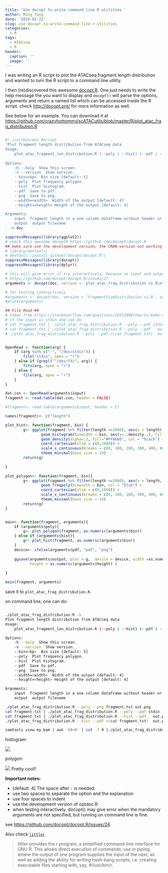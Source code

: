 ```yaml
---
title: 'Use docopt to write command line R utilities '
author: Ming Tang
date: '2019-02-22'
slug: use-docopt-to-write-command-line-r-utilities
categories:
  - R
tags:
  - ATACseq
  - R
header:
  caption: ''
  image: ''
---
```


I was writing an R script to plot the ATACseq fragment length distribution and wanted
to turn the R script to a command line utility.

I then (re)discovered this awesome [docopt.R](https://github.com/docopt/docopt.R).
One just needs to write the help message the you want to display and `docopt()` will
parse the options, arguments and return a named list which can be accessed inside the
R script. check http://docopt.org/ for more information as well.

See below for an example. You can download it at https://github.com/crazyhottommy/scATACutils/blob/master/R/plot_atac_frag_distribution.R

```r

#! /usr/bin/env Rscript
'Plot fragment length distribution from ATACseq data
Usage:
    plot_atac_fragment_len_distribution.R (--poly | --hist) (--pdf | --png) [--width --height] <input> <output>
    
Options:
    -h --help  Show this screen.
    -v --version  Show version.
    --bin=<bp>  Bin size [default: 5]
    --poly  Plot frequency polygon.
    --hist  Plot histogram.
    --pdf  Save to pdf.
    --png  Save to png.
    --width=<width>  Width of the output [default: 4]
    --height=<height> Height of the output [default: 4]

Arguments:
    input  fragment length in a one column dataframe without header or stdin
    output  output filename
' -> doc

suppressMessages(library(ggplot2))
# check this awesome docoptR https://github.com/docopt/docopt.R
## make sure use the development version, the CRAN version not working for me
# library(devtools) 
# devtools::install_github("docopt/docopt.R")
suppressMessages(library(docopt))
suppressMessages(library(dplyr))

# this will give error if try interactively, because no input and output argument are given
# https://github.com/docopt/docopt.R/issues/27
arguments <- docopt(doc, version = 'plot_atac_frag_distribution v1.0\n\n')

# for testing interactively
#arguments <- docopt(doc, version = 'FragmentSizeDistribution v1.0', args = c("scripts/fragment3.txt","my.pdf"))
#print(arguments)

## File Read ##
# taken from https://stackoverflow.com/questions/26152998/how-to-make-r-script-takes-input-from-pipe-and-user-given-parameter
# if the input is stdin one can do 
# cat fragment.txt | ./plot_atac_frag_distribution.R --poly --pdf stdin  out.pdf
# cat fragment.txt | ./plot_atac_frag_distribution.R --poly --pdf - out.pdf
# ./plot_atac_frag_distribution.R --poly --pdf <(cat fragment.txt)  out.pdf


OpenRead <- function(arg) {
    if (arg %in% c("-", "/dev/stdin")) {
        file("stdin", open = "r")
    } else if (grepl("^/dev/fd/", arg)) {
        fifo(arg, open = "r")
    } else {
        file(arg, open = "r")
    }
}

dat.con <- OpenRead(arguments$input)
fragment <- read.table(dat.con, header = FALSE)

#fragment<- read.table(arguments$input, header = F)

names(fragment)<- c("length")

plot_hist<- function(fragment, bin) {
        g<- ggplot(fragment %>% filter(length <=2000), aes(x = length)) + 
                geom_histogram(binwidth = bin, aes(y=..density..), fill = "red") +
                geom_density(alpha=.2, fill="#FF6666", col = "black") +
                coord_cartesian(xlim = c(0,1000)) +
                scale_x_continuous(breaks = c(0, 100, 200, 300, 400, 800)) +
                theme_minimal(base_size = 14)
        return(g)
        
}

plot_polygon<- function(fragment, bin){
        g<- ggplot(fragment %>% filter(length <=2000), aes(x = length, stat(density))) + 
                geom_freqpoly(binwidth = bin, col = "blue") +
                coord_cartesian(xlim = c(0,1000)) +
                scale_x_continuous(breaks = c(0, 100, 200, 300, 400, 800)) +
                theme_minimal(base_size = 14)
        return(g)
}


main<- function(fragment, arguments){
    if (arguments$poly){
        g<- plot_polygon(fragment, as.numeric(arguments$bin))
    } else if (arguments$hist){
        g<- plot_hist(fragment, as.numeric(arguments$bin))
    }
    device<- ifelse(arguments$pdf, "pdf", "png")
    
    ggsave(arguments$output, plot = g,  device = device, width =as.numeric(arguments$width), 
           height = as.numeric(arguments$height) )
    
}

main(fragment, arguments)
```

save it to `plot_atac_frag_distribution.R`.

on command line, one can do:

```bash

./plot_atac_frag_distribution.R -h
Plot fragment length distribution from ATACseq data
Usage:
    plot_atac_fragment_len_distribution.R (--poly | --hist) (--pdf | --png) [--width --height] <input> <output>

Options:
    -h --help  Show this screen.
    -v --version  Show version.
    --bin=<bp>  Bin size [default: 5]
    --poly  Plot frequency polygon.
    --hist  Plot histogram.
    --pdf  Save to pdf.
    --png  Save to png.
    --width=<width>  Width of the output [default: 4]
    --height=<height> Height of the output [default: 4]

Arguments:
    input  fragment length in a one column dataframe without header or stdin
    output  output filename

./plot_atac_frag_distribution.R --poly --png fragment.txt out.png
cat fragment.txt | ./plot_atac_frag_distribution.R --poly --pdf stdin  out.pdf
cat fragment.txt | ./plot_atac_frag_distribution.R --hist --pdf - out.pdf
./plot_atac_frag_distribution.R --hist --pdf <(cat fragment.txt)  out.pdf

samtools view my.bam | awk '$9>0' | cut -f 9 |./plot_atac_frag_distribution.R --poly --pdf - out.pdf

```
histogram:

![](/img/posts_img/out2.png)

polygon:

![](/img/posts_img/out3.png)
Pretty cool!!

**Important notes:**

* [default: 4]  The space after `:` is needed.
* use two spaces to separate the option and the explanation 
* use four spaces to indent
* use the development version of optdoc.R
* when testing interactively. docopt() may give error when the mandatory arguments 
are not specified, but running on command line is fine.

see https://github.com/docopt/docopt.R/issues/24

Also check [`littler`](http://dirk.eddelbuettel.com/code/littler.examples.html)

>littler provides the r program, a simplified command-line interface for GNU R. This allows direct execution of commands, use in piping where the output of one program supplies the input of the next, as well as adding the ability for writing hash-bang scripts, i.e. creating executable files starting with, say, #!/usr/bin/r.
